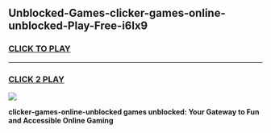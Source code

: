 
## Unblocked-Games-clicker-games-online-unblocked-Play-Free-i6lx9
<h3>
<a href="https://premium76.site?title=clicker-games-online-unblocked&ref=17A">CLICK TO PLAY</a></h3>
<hr>

<h3>
<a href="https://premium76.site?title=clicker-games-online-unblocked&ref=17A">CLICK 2 PLAY</a>
  
</h3>

<a href="https://premium76.site?title=clicker-games-online-unblocked&ref=17A"><img src="https://clearcache.store/games.png"></a>


**clicker-games-online-unblocked games unblocked: Your Gateway to Fun and Accessible Online Gaming**
